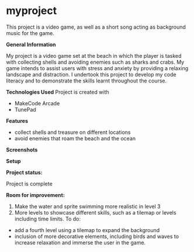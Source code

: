 # myproject

This project is a video game, as well as a short song acting as background music for the game.

**General Information**

My project is a video game set at the beach in which the player is tasked with collecting shells and avoiding enemies such as sharks and crabs. 
My game intends to assist users with stress and anxiety by providing a relaxing landscape and distraction. I undertook this project to develop my code literacy and to demonstrate the skills learnt throughout the course. 

**Technologies Used**
Project is created with
- MakeCode Arcade
- TunePad

**Features**
- collect shells and treasure on different locations
- avoid enemies that roam the beach and the ocean

**Screenshots**

**Setup**

**Project status:**

Project is complete

**Room for improvement:**
1. Make the water and sprite swimming more realistic in level 3
2. More levels to showcase different skills, such as a tilemap or levels including time limits. 
To do:
- add a fourth level using a tilemap to expand the background
- inclusion of more decorative elements, including birds and waves to increase relaxation and immerse the user in the game.

